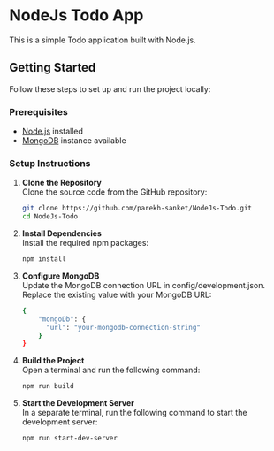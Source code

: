 # NodeJs Todo App

This is a simple Todo application built with Node.js.

## Getting Started

Follow these steps to set up and run the project locally:

### Prerequisites

- [Node.js](https://nodejs.org/) installed
- [MongoDB](https://www.mongodb.com/) instance available

### Setup Instructions

1. **Clone the Repository**  
   Clone the source code from the GitHub repository:

   ```bash
   git clone https://github.com/parekh-sanket/NodeJs-Todo.git
   cd NodeJs-Todo

2. **Install Dependencies**   
   Install the required npm packages:

    ```bash
    npm install

3. **Configure MongoDB**  
   Update the MongoDB connection URL in config/development.json. Replace the existing value with your MongoDB URL:

    ```bash
    {
        "mongoDb": {
          "url": "your-mongodb-connection-string"
        }
   }

4. **Build the Project**  
   Open a terminal and run the following command:

    ```bash
    npm run build

5. **Start the Development Server**  
   In a separate terminal, run the following command to start the development server:

    ```bash
    npm run start-dev-server
